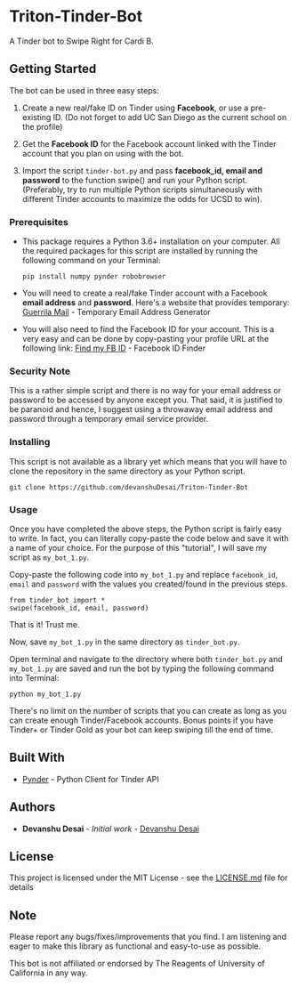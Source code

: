 # Triton-Tinder-Bot

A Tinder bot to Swipe Right for Cardi B.

## Getting Started

The bot can be used in three easy steps:

1. Create a new real/fake ID on Tinder using **Facebook**, or use a pre-existing ID. (Do not forget to add UC San Diego as the current school on the profile)

2. Get the **Facebook ID** for the Facebook account linked with the Tinder account that you plan on using with the bot.

3. Import the script ```tinder-bot.py``` and pass **facebook_id, email and password** to the function swipe() and run your Python script. (Preferably, try to run multiple Python scripts simultaneously with different Tinder accounts to maximize the odds for UCSD to win).


### Prerequisites

* This package requires a Python 3.6+ installation on your computer. All the required packages for this script are installed by running the following command on your Terminal:

  ```
  pip install numpy pynder robobrowser
  ```

* You will need to create a real/fake Tinder account with a Facebook **email address** and **password**. 
Here's a website that provides temporary:
  [Guerrila Mail](https://www.guerrillamail.com/) - Temporary Email Address Generator

* You will also need to find the Facebook ID for your account. 
This is a very easy and can be done by copy-pasting your profile URL at the following link:
  [Find my FB ID](https://findmyfbid.com/) - Facebook ID Finder


### Security Note

This is a rather simple script and there is no way for your email address or password to be accessed by anyone except you. That said, it is justified to be paranoid and hence, I suggest using a throwaway email address and password through a temporary email service provider.

### Installing

This script is not available as a library yet which means that you will have to clone the repository in the same directory as your Python script.

```
git clone https://github.com/devanshuDesai/Triton-Tinder-Bot
```

### Usage

Once you have completed the above steps, the Python script is fairly easy to write. In fact, you can literally copy-paste the code below and save it with a name of your choice. For the purpose of this "tutorial", I will save my script as ```my_bot_1.py```.

Copy-paste the following code into ```my_bot_1.py``` and replace ```facebook_id```, ```email``` and ```password``` with the values you created/found in the previous steps.

```
from tinder_bot import *
swipe(facebook_id, email, password)
```
That is it! Trust me.

Now, save ```my_bot_1.py``` in the same directory as ```tinder_bot.py```.

Open terminal and navigate to the directory where both ```tinder_bot.py``` and ```my_bot_1.py``` are saved and run the bot by typing the following command into Terminal:

```
python my_bot_1.py
````


There's no limit on the number of scripts that you can create as long as you can create enough Tinder/Facebook accounts. Bonus points if you have Tinder+ or Tinder Gold as your bot can keep swiping till the end of time.

## Built With

* [Pynder](https://github.com/charliewolf/pynder) - Python Client for Tinder API


## Authors

* **Devanshu Desai** - *Initial work* - [Devanshu Desai](https://github.com/devanshuDesai)

## License

This project is licensed under the MIT License - see the [LICENSE.md](LICENSE.md) file for details

## Note

Please report any bugs/fixes/improvements that you find. I am listening and eager to make this library as functional and easy-to-use as possible.

This bot is not affiliated or endorsed by The Reagents of University of California in any way.
